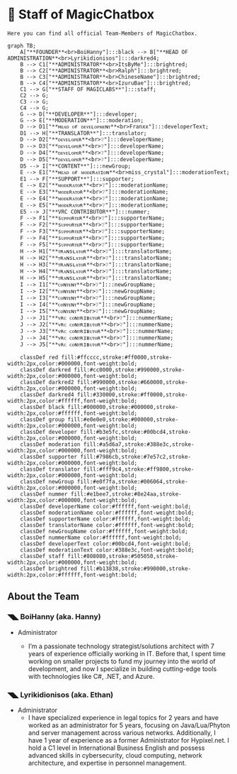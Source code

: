# 🛂 Staff of MagicChatbox

`Here you can find all official Team-Members of MagicChatbox.`

```mermaid
graph TB;
    A["**FOUNDER**<br>BoiHanny"]:::black --> B["**HEAD OF ADMINISTRATION**<br>Lyrikidionisos"]:::darkred4;
    B --> C1["**ADMINISTRATOR**<br>ItsByMe"]:::brightred;
    B --> C2["**ADMINISTRATOR**<br>Ralph"]:::brightred;
    B --> C3["**ADMINISTRATOR**<br>ChineseName"]:::brightred;
    B --> C4["**ADMINISTRATOR**<br>IzuruBae"]:::brightred;
    C1 --> G["**STAFF OF MAGICLABS**"]:::staff;
    C2 --> G;
    C3 --> G;
    C4 --> G;
    G --> D["**DEVELOPER**"]:::developer;
    G --> E["**MODERATION**"]:::moderation;
    D --> D1["**ʜᴇᴀᴅ ᴏғ ᴅᴇᴠᴇʟᴏᴘᴍᴇɴᴛ**<br>Franxx"]:::developerText;
    D1 --> H["**TRANSLATOR**"]:::translator;
    D --> D2["**ᴅᴇᴠᴇʟᴏᴘᴇʀ**<br>❔"]:::developerName;
    D --> D3["**ᴅᴇᴠᴇʟᴏᴘᴇʀ**<br>❔"]:::developerName;
    D --> D4["**ᴅᴇᴠᴇʟᴏᴘᴇʀ**<br>❔"]:::developerName;
    D --> D5["**ᴅᴇᴠᴇʟᴏᴘᴇʀ**<br>❔"]:::developerName;
    D5 --> I["**CONTENT**"]:::newGroup;
    E --> E1["**ʜᴇᴀᴅ ᴏғ ᴍᴏᴅᴇʀᴀᴛɪᴏɴ**<br>miss_crystal"]:::moderationText;
    E1 --> F["**SUPPORT**"]:::supporter;
    E --> E2["**ᴍᴏᴅᴇʀᴀᴛᴏʀ**<br>❔"]:::moderationName;
    E --> E3["**ᴍᴏᴅᴇʀᴀᴛᴏʀ**<br>❔"]:::moderationName;
    E --> E4["**ᴍᴏᴅᴇʀᴀᴛᴏʀ**<br>❔"]:::moderationName;
    E --> E5["**ᴍᴏᴅᴇʀᴀᴛᴏʀ**<br>❔"]:::moderationName;
    E5 --> J["**VRC CONTRIBUTOR**"]:::nummer;
    F --> F1["**sᴜᴘᴘᴏʀᴛᴇʀ**<br>❔"]:::supporterName;
    F --> F2["**sᴜᴘᴘᴏʀᴛᴇʀ**<br>❔"]:::supporterName;
    F --> F3["**sᴜᴘᴘᴏʀᴛᴇʀ**<br>❔"]:::supporterName;
    F --> F4["**sᴜᴘᴘᴏʀᴛᴇʀ**<br>❔"]:::supporterName;
    F --> F5["**sᴜᴘᴘᴏʀᴛᴇʀ**<br>❔"]:::supporterName;
    H --> H1["**ᴛʀᴀɴsʟᴀᴛᴏʀ**<br>❔"]:::translatorName;
    H --> H2["**ᴛʀᴀɴsʟᴀᴛᴏʀ**<br>❔"]:::translatorName;
    H --> H3["**ᴛʀᴀɴsʟᴀᴛᴏʀ**<br>❔"]:::translatorName;
    H --> H4["**ᴛʀᴀɴsʟᴀᴛᴏʀ**<br>❔"]:::translatorName;
    H --> H5["**ᴛʀᴀɴsʟᴀᴛᴏʀ**<br>❔"]:::translatorName;
    I --> I1["**ᴄᴏɴᴛᴇɴᴛ**<br>❔"]:::newGroupName;
    I --> I2["**ᴄᴏɴᴛᴇɴᴛ**<br>❔"]:::newGroupName;
    I --> I3["**ᴄᴏɴᴛᴇɴᴛ**<br>❔"]:::newGroupName;
    I --> I4["**ᴄᴏɴᴛᴇɴᴛ**<br>❔"]:::newGroupName;
    I --> I5["**ᴄᴏɴᴛᴇɴᴛ**<br>❔"]:::newGroupName;
    J --> J1["**ᴠʀᴄ ᴄᴏɴᴛʀɪʙᴜᴛᴏʀ**<br>❔"]:::nummerName;
    J --> J2["**ᴠʀᴄ ᴄᴏɴᴛʀɪʙᴜᴛᴏʀ**<br>❔"]:::nummerName;
    J --> J3["**ᴠʀᴄ ᴄᴏɴᴛʀɪʙᴜᴛᴏʀ**<br>❔"]:::nummerName;
    J --> J4["**ᴠʀᴄ ᴄᴏɴᴛʀɪʙᴜᴛᴏʀ**<br>❔"]:::nummerName;
    J --> J5["**ᴠʀᴄ ᴄᴏɴᴛʀɪʙᴜᴛᴏʀ**<br>❔"]:::nummerName;

    classDef red fill:#ffcccc,stroke:#ff0000,stroke-width:2px,color:#000000,font-weight:bold;
    classDef darkred fill:#cc0000,stroke:#990000,stroke-width:2px,color:#000000,font-weight:bold;
    classDef darkred2 fill:#990000,stroke:#660000,stroke-width:2px,color:#000000,font-weight:bold;
    classDef darkred4 fill:#330000,stroke:#ff0000,stroke-width:2px,color:#ffffff,font-weight:bold;
    classDef black fill:#000000,stroke:#000000,stroke-width:2px,color:#ffffff,font-weight:bold;
    classDef group fill:#e0e0e0,stroke:#000000,stroke-width:2px,color:#000000,font-weight:bold;
    classDef developer fill:#b3e5fc,stroke:#00bcd4,stroke-width:2px,color:#000000,font-weight:bold;
    classDef moderation fill:#a5d6a7,stroke:#388e3c,stroke-width:2px,color:#000000,font-weight:bold;
    classDef supporter fill:#7986cb,stroke:#7e57c2,stroke-width:2px,color:#000000,font-weight:bold;
    classDef translator fill:#fff9c4,stroke:#ff9800,stroke-width:2px,color:#000000,font-weight:bold;
    classDef newGroup fill:#e0f7fa,stroke:#006064,stroke-width:2px,color:#000000,font-weight:bold;
    classDef nummer fill:#e1bee7,stroke:#8e24aa,stroke-width:2px,color:#000000,font-weight:bold;
    classDef developerName color:#ffffff,font-weight:bold;
    classDef moderationName color:#ffffff,font-weight:bold;
    classDef supporterName color:#ffffff,font-weight:bold;
    classDef translatorName color:#ffffff,font-weight:bold;
    classDef newGroupName color:#ffffff,font-weight:bold;
    classDef nummerName color:#ffffff,font-weight:bold;
    classDef developerText color:#00bcd4,font-weight:bold;
    classDef moderationText color:#388e3c,font-weight:bold;
    classDef staff fill:#808080,stroke:#505050,stroke-width:2px,color:#000000,font-weight:bold;
    classDef brightred fill:#b13838,stroke:#990000,stroke-width:2px,color:#ffffff,font-weight:bold;
```

## About the Team

### ◥◣ BoiHanny (aka. Hanny)
- Administrator

  - I’m a passionate technology strategist/solutions architect with 7 years of experience officially working in IT. Before that, I spent time working on smaller projects to fund my journey into the world of development, and now I specialize in building cutting-edge tools with technologies like C#, .NET, and Azure.

### ◥◣ Lyrikidionisos (aka. Ethan)
- Administrator
  - I have specialized experience in legal topics for 2 years and have worked as an administrator for 5 years, focusing on Java/Lua/Phyton and server management across various networks. Additionally, I have 1 year of experience as a former Administrator for Hypixel.net. I hold a C1 level in International Business English and possess advanced skills in cybersecurity, cloud computing, network architecture, and expertise in personnel management.

